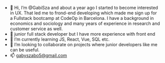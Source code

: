 - 👋 Hi, I’m @GabiSza and about a year ago I started to become interested in UX. That led me to frond-end developing which made me sign up for a Fullstack bootcamp at CodeOp in Barcelona. I have a background in economics and sociology and many years of experience in research and customer service as well.
- 👀 junior full stack developer but I have more experience with front end
- 🌱 I’m currently learning JS, React, Vue, SQL etc.
- 💞️ I’m looking to collaborate on projects where junior developers like me can be useful.
- 📫 gabyszabo5@gmail.com

<!---
GabiSza/GabiSza is a ✨ special ✨ repository because its `README.md` (this file) appears on your GitHub profile.
You can click the Preview link to take a look at your changes.
--->
